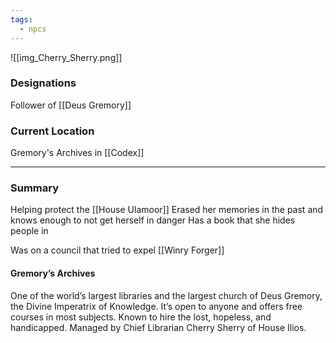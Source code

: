 ```yaml
---
tags:
  - npcs
---
```

![[img_Cherry_Sherry.png]]

### Designations
Follower of [[Deus Gremory]]

### Current Location
Gremory's Archives in [[Codex]]

___
### Summary
Helping protect the [[House Ulamoor]] 
Erased her memories in the past and knows enough to not get herself in danger
Has a book that she hides people in

Was on a council that tried to expel [[Winry Forger]] 
#### Gremory’s Archives
One of the world’s largest libraries and the largest church of Deus Gremory, the Divine Imperatrix of Knowledge. It’s open to anyone and offers free courses in most subjects. Known to hire the lost, hopeless, and handicapped. Managed by Chief Librarian Cherry Sherry of House Ilios.